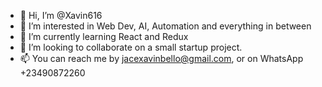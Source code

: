 - 👋 Hi, I’m @Xavin616
- 👀 I’m interested in Web Dev, AI, Automation and everything in between
- 🌱 I’m currently learning React and Redux
- 💞️ I’m looking to collaborate on a small startup project.
- 📫 You can reach me by jacexavinbello@gmail.com, or on WhatsApp +23490872260

<!---
Xavin616/Xavin616 is a ✨ special ✨ repository because its `README.md` (this file) appears on your GitHub profile.
You can click the Preview link to take a look at your changes.
--->

